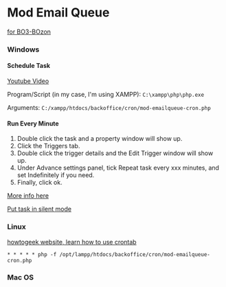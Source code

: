 # Mod Email Queue
[for BO3-BOzon](https://github.com/One-Shift/BO3-BOzon)


### Windows

#### Schedule Task

[Youtube Video](https://youtu.be/s_EMsHlDPnE)

Program/Script (in my case, I'm using XAMPP): ```C:\xampp\php\php.exe```

Arguments: ```C:/xampp/htdocs/backoffice/cron/mod-emailqueue-cron.php```


#### Run Every Minute

1) Double click the task and a property window will show up.
2) Click the Triggers tab.
3) Double click the trigger details and the Edit Trigger window will show up.
4) Under Advance settings panel, tick Repeat task every xxx minutes, and set Indefinitely if you need.
5) Finally, click ok.

[More info here](https://stackoverflow.com/a/4250516/3083653)

[Put task in silent mode](https://stackoverflow.com/a/6568823/3083653)

### Linux

[howtogeek website, learn how to use crontab](https://www.howtogeek.com/101288/how-to-schedule-tasks-on-linux-an-introduction-to-crontab-files/)

```* * * * * php -f /opt/lampp/htdocs/backoffice/cron/mod-emailqueue-cron.php```

### Mac OS